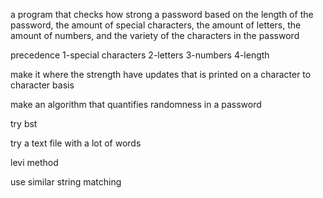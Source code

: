 a program that checks how strong a password based on the length of the password, the amount of special characters, the amount of letters, the amount of numbers, and the variety of the characters in the password

precedence
1-special characters
2-letters
3-numbers
4-length

make it where the strength have updates that is printed on a character to character basis

make an algorithm that quantifies randomness in a password

try bst

try a text file with a lot of words

levi method

use similar string matching